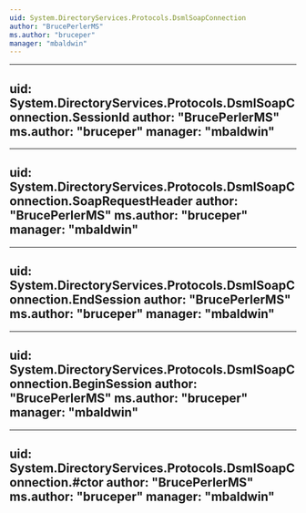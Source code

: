 ```yaml
---
uid: System.DirectoryServices.Protocols.DsmlSoapConnection
author: "BrucePerlerMS"
ms.author: "bruceper"
manager: "mbaldwin"
---
```


---
uid: System.DirectoryServices.Protocols.DsmlSoapConnection.SessionId
author: "BrucePerlerMS"
ms.author: "bruceper"
manager: "mbaldwin"
---

---
uid: System.DirectoryServices.Protocols.DsmlSoapConnection.SoapRequestHeader
author: "BrucePerlerMS"
ms.author: "bruceper"
manager: "mbaldwin"
---

---
uid: System.DirectoryServices.Protocols.DsmlSoapConnection.EndSession
author: "BrucePerlerMS"
ms.author: "bruceper"
manager: "mbaldwin"
---

---
uid: System.DirectoryServices.Protocols.DsmlSoapConnection.BeginSession
author: "BrucePerlerMS"
ms.author: "bruceper"
manager: "mbaldwin"
---

---
uid: System.DirectoryServices.Protocols.DsmlSoapConnection.#ctor
author: "BrucePerlerMS"
ms.author: "bruceper"
manager: "mbaldwin"
---
